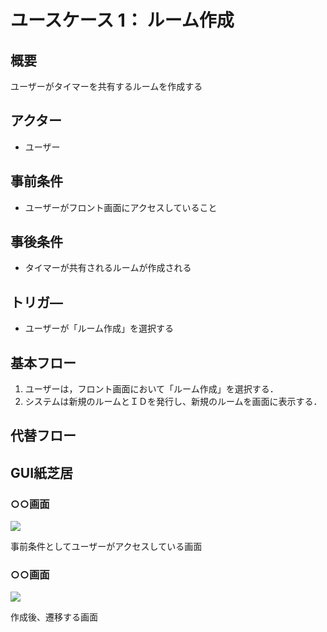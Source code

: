 # ユースケース 1： ルーム作成

## 概要
ユーザーがタイマーを共有するルームを作成する

## アクター
- ユーザー

## 事前条件
- ユーザーがフロント画面にアクセスしていること

## 事後条件
- タイマーが共有されるルームが作成される

## トリガ―
- ユーザーが「ルーム作成」を選択する

## 基本フロー
1. ユーザーは，フロント画面において「ルーム作成」を選択する．
2. システムは新規のルームとＩＤを発行し、新規のルームを画面に表示する．

## 代替フロー

## GUI紙芝居
### ○○画面
<img src="lobby.png">

事前条件としてユーザーがアクセスしている画面

### ○○画面
<img src="room_img.png">

作成後、遷移する画面

